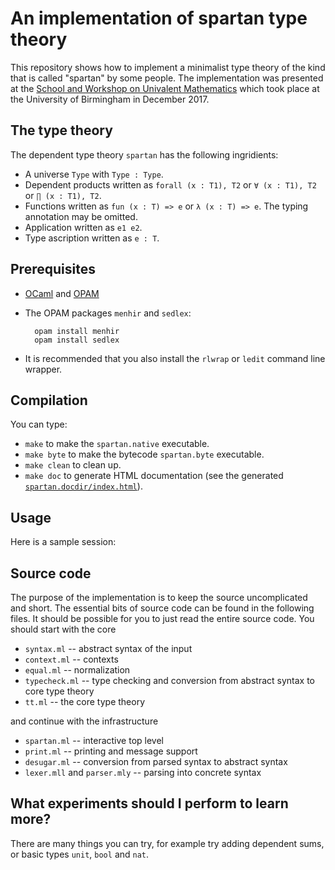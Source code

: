 # An implementation of spartan type theory

This repository shows how to implement a minimalist type theory of the kind that is called
"spartan" by some people. The implementation was presented at the [School and Workshop on
Univalent Mathematics](https://unimath.github.io/bham2017/) which took place at the
University of Birmingham in December 2017.

## The type theory

The dependent type theory `spartan` has the following ingridients:

* A universe `Type` with `Type : Type`.
* Dependent products written as `forall (x : T1), T2` or `∀ (x : T1), T2` or `∏ (x : T1), T2`.
* Functions written as `fun (x : T) => e` or `λ (x : T) => e`. The typing annotation may be omitted.
* Application written as `e1 e2`.
* Type ascription written as `e : T`.

## Prerequisites

* [OCaml](https://ocaml.org) and [OPAM](https://opam.ocaml.org)

* The OPAM packages `menhir` and `sedlex`:

        opam install menhir
        opam install sedlex

* It is recommended that you also install the `rlwrap` or `ledit` command line wrapper.

## Compilation

You can type:

* `make` to make the `spartan.native` executable.
* `make byte` to make the bytecode `spartan.byte` executable.
* `make clean` to clean up.
* `make doc` to generate HTML documentation (see the generated [`spartan.docdir/index.html`](spartan.docdir/index.html)).

## Usage

Here is a sample session:

## Source code

The purpose of the implementation is to keep the source uncomplicated and short. The
essential bits of source code can be found in the following files. It should be possible
for you to just read the entire source code. You should start with the core

* `syntax.ml` -- abstract syntax of the input
* `context.ml` -- contexts
* `equal.ml` -- normalization
* `typecheck.ml` -- type checking and conversion from abstract syntax to core type theory
* `tt.ml` -- the core type theory

and continue with the infrastructure

* `spartan.ml` -- interactive top level
* `print.ml` -- printing and message support
* `desugar.ml` -- conversion from parsed syntax to abstract syntax
* `lexer.mll` and `parser.mly` -- parsing into concrete syntax


## What experiments should I perform to learn more?

There are many things you can try, for example try adding dependent sums, or basic types
`unit`, `bool` and `nat`.

